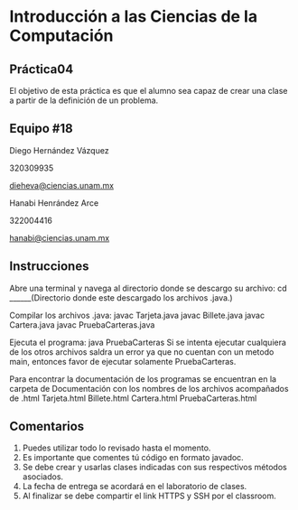 # Introducción a las Ciencias de la Computación
## Práctica04
El objetivo de esta práctica es que el alumno sea capaz de crear una clase a partir de la
definición de un problema.

## Equipo #18
Diego Hernández Vázquez

320309935

dieheva@ciencias.unam.mx

Hanabi Henrández Arce

322004416

hanabi@ciencias.unam.mx

## Instrucciones
Abre una terminal y navega al directorio donde se descargo su archivo:
cd ______(Directorio donde este descargado los archivos .java.)

Compilar los archivos .java:
javac Tarjeta.java
javac Billete.java
javac Cartera.java
javac PruebaCarteras.java

Ejecuta el programa:
java PruebaCarteras
Si se intenta ejecutar cualquiera de los otros archivos saldra un error ya que no cuentan con un metodo main, entonces favor de ejecutar solamente PruebaCarteras.

Para encontrar la documentación de los programas se encuentran en la carpeta de Documentación con los nombres de los archivos acompañados de .html
Tarjeta.html
Billete.html
Cartera.html
PruebaCarteras.html
## Comentarios
1. Puedes utilizar todo lo revisado hasta el momento.
2. Es importante que comentes tú código en formato javadoc.
3. Se debe crear y usarlas clases indicadas con sus respectivos métodos asociados.
4. La fecha de entrega se acordará en el laboratorio de clases.
5. Al finalizar se debe compartir el link HTTPS y SSH por el classroom.
